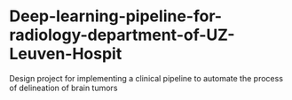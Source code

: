 # Deep-learning-pipeline-for-radiology-department-of-UZ-Leuven-Hospit
Design project for implementing a clinical pipeline to automate the process of delineation of brain tumors


